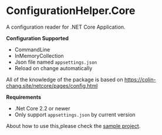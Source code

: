 # ConfigurationHelper.Core
A configuration reader for .NET Core Application.

**Configuration Supported**
* CommandLine
* InMemoryCollection
* Json file named `appsettings.json`
* Reload on change automatically

All of the knowledge of the package is based on https://colin-chang.site/netcore/pages/config.html 

**Requirements**
* .Net Core 2.2 or newer
* Only support `appsettings.json` by current version

About how to use this,please check the [sample project](https://github.com/colin-chang/ConfigurationHelper.Core/tree/master/ColinChang.ConfigurationHelper.Sample).
